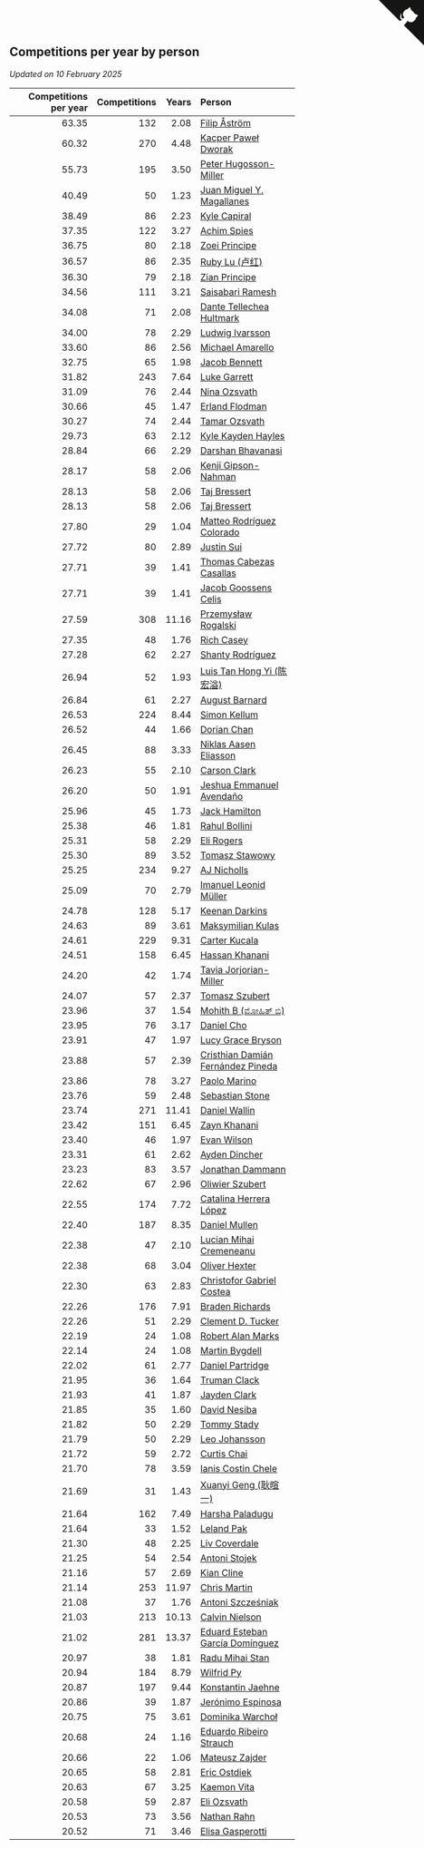 ## Competitions per year by person

*Updated on 10 February 2025*

| Competitions per year | Competitions | Years | Person |
| ---: | ---: | ---: | :--- |
| 63.35 | 132 | 2.08 | [Filip Åström](https://www.worldcubeassociation.org/persons/2023ASTR01) |
| 60.32 | 270 | 4.48 | [Kacper Paweł Dworak](https://www.worldcubeassociation.org/persons/2020DWOR01) |
| 55.73 | 195 | 3.50 | [Peter Hugosson-Miller](https://www.worldcubeassociation.org/persons/2021HUGO01) |
| 40.49 | 50 | 1.23 | [Juan Miguel Y. Magallanes](https://www.worldcubeassociation.org/persons/2023MAGA09) |
| 38.49 | 86 | 2.23 | [Kyle Capiral](https://www.worldcubeassociation.org/persons/2022CAPI02) |
| 37.35 | 122 | 3.27 | [Achim Spies](https://www.worldcubeassociation.org/persons/2021SPIE01) |
| 36.75 | 80 | 2.18 | [Zoei Principe](https://www.worldcubeassociation.org/persons/2022PRIN09) |
| 36.57 | 86 | 2.35 | [Ruby Lu (卢红)](https://www.worldcubeassociation.org/persons/2022LURU01) |
| 36.30 | 79 | 2.18 | [Zian Principe](https://www.worldcubeassociation.org/persons/2022PRIN08) |
| 34.56 | 111 | 3.21 | [Saisabari Ramesh](https://www.worldcubeassociation.org/persons/2021RAME01) |
| 34.08 | 71 | 2.08 | [Dante Tellechea Hultmark](https://www.worldcubeassociation.org/persons/2023HULT01) |
| 34.00 | 78 | 2.29 | [Ludwig Ivarsson](https://www.worldcubeassociation.org/persons/2022IVAR01) |
| 33.60 | 86 | 2.56 | [Michael Amarello](https://www.worldcubeassociation.org/persons/2022AMAR09) |
| 32.75 | 65 | 1.98 | [Jacob Bennett](https://www.worldcubeassociation.org/persons/2023BENN04) |
| 31.82 | 243 | 7.64 | [Luke Garrett](https://www.worldcubeassociation.org/persons/2017GARR05) |
| 31.09 | 76 | 2.44 | [Nina Ozsvath](https://www.worldcubeassociation.org/persons/2022OZSV03) |
| 30.66 | 45 | 1.47 | [Erland Flodman](https://www.worldcubeassociation.org/persons/2023FLOD01) |
| 30.27 | 74 | 2.44 | [Tamar Ozsvath](https://www.worldcubeassociation.org/persons/2022OZSV04) |
| 29.73 | 63 | 2.12 | [Kyle Kayden Hayles](https://www.worldcubeassociation.org/persons/2022HAYL02) |
| 28.84 | 66 | 2.29 | [Darshan Bhavanasi](https://www.worldcubeassociation.org/persons/2022BHAV01) |
| 28.17 | 58 | 2.06 | [Kenji Gipson-Nahman](https://www.worldcubeassociation.org/persons/2023GIPS01) |
| 28.13 | 58 | 2.06 | [Taj Bressert](https://www.worldcubeassociation.org/persons/2023BRES01) |
| 28.13 | 58 | 2.06 | [Taj Bressert](https://www.worldcubeassociation.org/persons/2023BRES01) |
| 27.80 | 29 | 1.04 | [Matteo Rodríguez Colorado](https://www.worldcubeassociation.org/persons/2024COLO04) |
| 27.72 | 80 | 2.89 | [Justin Sui](https://www.worldcubeassociation.org/persons/2022SUIJ01) |
| 27.71 | 39 | 1.41 | [Thomas Cabezas Casallas](https://www.worldcubeassociation.org/persons/2023CASA08) |
| 27.71 | 39 | 1.41 | [Jacob Goossens Celis](https://www.worldcubeassociation.org/persons/2023CELI06) |
| 27.59 | 308 | 11.16 | [Przemysław Rogalski](https://www.worldcubeassociation.org/persons/2013ROGA02) |
| 27.35 | 48 | 1.76 | [Rich Casey](https://www.worldcubeassociation.org/persons/2023CASE06) |
| 27.28 | 62 | 2.27 | [Shanty Rodríguez](https://www.worldcubeassociation.org/persons/2022CUBI01) |
| 26.94 | 52 | 1.93 | [Luis Tan Hong Yi (陈宏溢)](https://www.worldcubeassociation.org/persons/2023YILU01) |
| 26.84 | 61 | 2.27 | [August Barnard](https://www.worldcubeassociation.org/persons/2022BARN21) |
| 26.53 | 224 | 8.44 | [Simon Kellum](https://www.worldcubeassociation.org/persons/2016KELL12) |
| 26.52 | 44 | 1.66 | [Dorian Chan](https://www.worldcubeassociation.org/persons/2023DORI01) |
| 26.45 | 88 | 3.33 | [Niklas Aasen Eliasson](https://www.worldcubeassociation.org/persons/2021ELIA01) |
| 26.23 | 55 | 2.10 | [Carson Clark](https://www.worldcubeassociation.org/persons/2023CLAR02) |
| 26.20 | 50 | 1.91 | [Jeshua Emmanuel Avendaño](https://www.worldcubeassociation.org/persons/2023AVEN01) |
| 25.96 | 45 | 1.73 | [Jack Hamilton](https://www.worldcubeassociation.org/persons/2023HAMI08) |
| 25.38 | 46 | 1.81 | [Rahul Bollini](https://www.worldcubeassociation.org/persons/2023BOLL01) |
| 25.31 | 58 | 2.29 | [Eli Rogers](https://www.worldcubeassociation.org/persons/2022ROGE05) |
| 25.30 | 89 | 3.52 | [Tomasz Stawowy](https://www.worldcubeassociation.org/persons/2021STAW01) |
| 25.25 | 234 | 9.27 | [AJ Nicholls](https://www.worldcubeassociation.org/persons/2015NICH04) |
| 25.09 | 70 | 2.79 | [Imanuel Leonid Müller](https://www.worldcubeassociation.org/persons/2022MULL02) |
| 24.78 | 128 | 5.17 | [Keenan Darkins](https://www.worldcubeassociation.org/persons/2019DARK02) |
| 24.63 | 89 | 3.61 | [Maksymilian Kulas](https://www.worldcubeassociation.org/persons/2021KULA02) |
| 24.61 | 229 | 9.31 | [Carter Kucala](https://www.worldcubeassociation.org/persons/2015KUCA01) |
| 24.51 | 158 | 6.45 | [Hassan Khanani](https://www.worldcubeassociation.org/persons/2018KHAN26) |
| 24.20 | 42 | 1.74 | [Tavia Jorjorian-Miller](https://www.worldcubeassociation.org/persons/2023JORJ01) |
| 24.07 | 57 | 2.37 | [Tomasz Szubert](https://www.worldcubeassociation.org/persons/2022SZUB02) |
| 23.96 | 37 | 1.54 | [Mohith B (ಮೋಹಿತ್ ಬಿ)](https://www.worldcubeassociation.org/persons/2023BMOH01) |
| 23.95 | 76 | 3.17 | [Daniel Cho](https://www.worldcubeassociation.org/persons/2021CHOD01) |
| 23.91 | 47 | 1.97 | [Lucy Grace Bryson](https://www.worldcubeassociation.org/persons/2023BRYS01) |
| 23.88 | 57 | 2.39 | [Cristhian Damián Fernández Pineda](https://www.worldcubeassociation.org/persons/2022PINE05) |
| 23.86 | 78 | 3.27 | [Paolo Marino](https://www.worldcubeassociation.org/persons/2021MARI04) |
| 23.76 | 59 | 2.48 | [Sebastian Stone](https://www.worldcubeassociation.org/persons/2022STON09) |
| 23.74 | 271 | 11.41 | [Daniel Wallin](https://www.worldcubeassociation.org/persons/2013WALL03) |
| 23.42 | 151 | 6.45 | [Zayn Khanani](https://www.worldcubeassociation.org/persons/2018KHAN28) |
| 23.40 | 46 | 1.97 | [Evan Wilson](https://www.worldcubeassociation.org/persons/2023WILS11) |
| 23.31 | 61 | 2.62 | [Ayden Dincher](https://www.worldcubeassociation.org/persons/2022DINC01) |
| 23.23 | 83 | 3.57 | [Jonathan Dammann](https://www.worldcubeassociation.org/persons/2021DAMM01) |
| 22.62 | 67 | 2.96 | [Oliwier Szubert](https://www.worldcubeassociation.org/persons/2022SZUB01) |
| 22.55 | 174 | 7.72 | [Catalina Herrera López](https://www.worldcubeassociation.org/persons/2017LOPE31) |
| 22.40 | 187 | 8.35 | [Daniel Mullen](https://www.worldcubeassociation.org/persons/2016MULL04) |
| 22.38 | 47 | 2.10 | [Lucian Mihai Cremeneanu](https://www.worldcubeassociation.org/persons/2023CREM01) |
| 22.38 | 68 | 3.04 | [Oliver Hexter](https://www.worldcubeassociation.org/persons/2022HEXT01) |
| 22.30 | 63 | 2.83 | [Christofor Gabriel Costea](https://www.worldcubeassociation.org/persons/2022COST03) |
| 22.26 | 176 | 7.91 | [Braden Richards](https://www.worldcubeassociation.org/persons/2017RICH02) |
| 22.26 | 51 | 2.29 | [Clement D. Tucker](https://www.worldcubeassociation.org/persons/2022TUCK09) |
| 22.19 | 24 | 1.08 | [Robert Alan Marks](https://www.worldcubeassociation.org/persons/2024MARK03) |
| 22.14 | 24 | 1.08 | [Martin Bygdell](https://www.worldcubeassociation.org/persons/2024BYGD01) |
| 22.02 | 61 | 2.77 | [Daniel Partridge](https://www.worldcubeassociation.org/persons/2022PART02) |
| 21.95 | 36 | 1.64 | [Truman Clack](https://www.worldcubeassociation.org/persons/2023CLAC02) |
| 21.93 | 41 | 1.87 | [Jayden Clark](https://www.worldcubeassociation.org/persons/2023CLAR13) |
| 21.85 | 35 | 1.60 | [David Nesiba](https://www.worldcubeassociation.org/persons/2023NESI01) |
| 21.82 | 50 | 2.29 | [Tommy Stady](https://www.worldcubeassociation.org/persons/2022STAD01) |
| 21.79 | 50 | 2.29 | [Leo Johansson](https://www.worldcubeassociation.org/persons/2022JOHA08) |
| 21.72 | 59 | 2.72 | [Curtis Chai](https://www.worldcubeassociation.org/persons/2022CHAI02) |
| 21.70 | 78 | 3.59 | [Ianis Costin Chele](https://www.worldcubeassociation.org/persons/2021CHEL01) |
| 21.69 | 31 | 1.43 | [Xuanyi Geng (耿暄一)](https://www.worldcubeassociation.org/persons/2023GENG02) |
| 21.64 | 162 | 7.49 | [Harsha Paladugu](https://www.worldcubeassociation.org/persons/2017PALA08) |
| 21.64 | 33 | 1.52 | [Leland Pak](https://www.worldcubeassociation.org/persons/2023PAKL02) |
| 21.30 | 48 | 2.25 | [Liv Coverdale](https://www.worldcubeassociation.org/persons/2022COVE02) |
| 21.25 | 54 | 2.54 | [Antoni Stojek](https://www.worldcubeassociation.org/persons/2022STOJ03) |
| 21.16 | 57 | 2.69 | [Kian Cline](https://www.worldcubeassociation.org/persons/2022CLIN01) |
| 21.14 | 253 | 11.97 | [Chris Martin](https://www.worldcubeassociation.org/persons/2013MART03) |
| 21.08 | 37 | 1.76 | [Antoni Szcześniak](https://www.worldcubeassociation.org/persons/2023SZCZ04) |
| 21.03 | 213 | 10.13 | [Calvin Nielson](https://www.worldcubeassociation.org/persons/2014NIEL03) |
| 21.02 | 281 | 13.37 | [Eduard Esteban García Domínguez](https://www.worldcubeassociation.org/persons/2011EDUA01) |
| 20.97 | 38 | 1.81 | [Radu Mihai Stan](https://www.worldcubeassociation.org/persons/2023STAN09) |
| 20.94 | 184 | 8.79 | [Wilfrid Py](https://www.worldcubeassociation.org/persons/2016PYWI01) |
| 20.87 | 197 | 9.44 | [Konstantin Jaehne](https://www.worldcubeassociation.org/persons/2015JAEH01) |
| 20.86 | 39 | 1.87 | [Jerónimo Espinosa](https://www.worldcubeassociation.org/persons/2023ESPI07) |
| 20.75 | 75 | 3.61 | [Dominika Warchoł](https://www.worldcubeassociation.org/persons/2021WARC01) |
| 20.68 | 24 | 1.16 | [Eduardo Ribeiro Strauch](https://www.worldcubeassociation.org/persons/2023STRA33) |
| 20.66 | 22 | 1.06 | [Mateusz Zajder](https://www.worldcubeassociation.org/persons/2024ZAJD01) |
| 20.65 | 58 | 2.81 | [Eric Ostdiek](https://www.worldcubeassociation.org/persons/2022OSTD01) |
| 20.63 | 67 | 3.25 | [Kaemon Vita](https://www.worldcubeassociation.org/persons/2021VITA01) |
| 20.58 | 59 | 2.87 | [Eli Ozsvath](https://www.worldcubeassociation.org/persons/2022OZSV01) |
| 20.53 | 73 | 3.56 | [Nathan Rahn](https://www.worldcubeassociation.org/persons/2021RAHN01) |
| 20.52 | 71 | 3.46 | [Elisa Gasperotti](https://www.worldcubeassociation.org/persons/2021GASP01) |


<a href="https://github.com/jonatanklosko/wca_statistics" class="github-corner" aria-label="View source on Github"><svg width="80" height="80" viewBox="0 0 250 250" style="fill:#151513; color:#fff; position: absolute; top: 0; border: 0; right: 0;" aria-hidden="true"><path d="M0,0 L115,115 L130,115 L142,142 L250,250 L250,0 Z"></path><path d="M128.3,109.0 C113.8,99.7 119.0,89.6 119.0,89.6 C122.0,82.7 120.5,78.6 120.5,78.6 C119.2,72.0 123.4,76.3 123.4,76.3 C127.3,80.9 125.5,87.3 125.5,87.3 C122.9,97.6 130.6,101.9 134.4,103.2" fill="currentColor" style="transform-origin: 130px 106px;" class="octo-arm"></path><path d="M115.0,115.0 C114.9,115.1 118.7,116.5 119.8,115.4 L133.7,101.6 C136.9,99.2 139.9,98.4 142.2,98.6 C133.8,88.0 127.5,74.4 143.8,58.0 C148.5,53.4 154.0,51.2 159.7,51.0 C160.3,49.4 163.2,43.6 171.4,40.1 C171.4,40.1 176.1,42.5 178.8,56.2 C183.1,58.6 187.2,61.8 190.9,65.4 C194.5,69.0 197.7,73.2 200.1,77.6 C213.8,80.2 216.3,84.9 216.3,84.9 C212.7,93.1 206.9,96.0 205.4,96.6 C205.1,102.4 203.0,107.8 198.3,112.5 C181.9,128.9 168.3,122.5 157.7,114.1 C157.9,116.9 156.7,120.9 152.7,124.9 L141.0,136.5 C139.8,137.7 141.6,141.9 141.8,141.8 Z" fill="currentColor" class="octo-body"></path></svg></a><style>.github-corner:hover .octo-arm{animation:octocat-wave 560ms ease-in-out}@keyframes octocat-wave{0%,100%{transform:rotate(0)}20%,60%{transform:rotate(-25deg)}40%,80%{transform:rotate(10deg)}}@media (max-width:500px){.github-corner:hover .octo-arm{animation:none}.github-corner .octo-arm{animation:octocat-wave 560ms ease-in-out}}</style>

